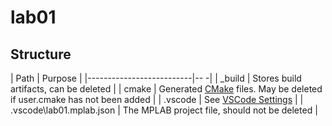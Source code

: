 
# lab01

## Structure

| Path                     | Purpose                                                                                              |
|--------------------------|--                                                                                                   -|
| _build                   | Stores build artifacts, can be deleted                                                               |
| cmake                    | Generated [CMake](https://cmake.org/) files. May be deleted if user.cmake has not been added         |
| .vscode                  | See [VSCode Settings](https://code.visualstudio.com/docs/getstarted/settings)                        |
| .vscode\lab01.mplab.json | The MPLAB project file, should not be deleted                                                        |
